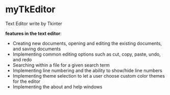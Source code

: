 # myTkEditor
Text Editor write by Tkinter

**features in the text editor**:
- Creating new documents, opening and editing the existing documents, and saving documents
- Implementing common editing options such as cut, copy, paste, undo, and redo
- Searching within a file for a given search term
-	Implementing line numbering and the ability to show/hide line numbers
-	Implementing theme selection to let a user choose custom color themes for the editor
-	Implementing the about and help windows
